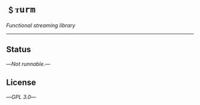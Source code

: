 # `﹩ᴛurm`

*Functional streaming library*

---

## Status

—*Not runnable.*—


## License
—*GPL 3.0*—
